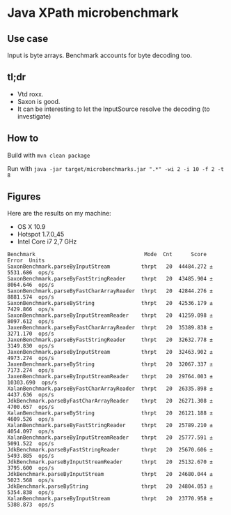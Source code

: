 # Java XPath microbenchmark

## Use case

Input is byte arrays. Benchmark accounts for byte decoding too.

## tl;dr

* Vtd roxx.
* Saxon is good.
* It can be interesting to let the InputSource resolve the decoding (to investigate)

## How to

Build with `mvn clean package`

Run with `java -jar target/microbenchmarks.jar ".*" -wi 2 -i 10 -f 2 -t 8`

## Figures

Here are the results on my machine:

* OS X 10.9
* Hotspot 1.7.0_45
* Intel Core i7 2,7 GHz

```
Benchmark                                   Mode  Cnt      Score       Error  Units
SaxonBenchmark.parseByInputStream          thrpt   20  44484.272 ±  5531.686  ops/s
SaxonBenchmark.parseByFastStringReader     thrpt   20  43485.904 ±  8064.646  ops/s
SaxonBenchmark.parseByFastCharArrayReader  thrpt   20  42844.276 ±  8881.574  ops/s
SaxonBenchmark.parseByString               thrpt   20  42536.179 ±  7429.866  ops/s
SaxonBenchmark.parseByInputStreamReader    thrpt   20  41259.098 ±  8097.612  ops/s
JaxenBenchmark.parseByFastCharArrayReader  thrpt   20  35389.838 ±  3271.170  ops/s
JaxenBenchmark.parseByFastStringReader     thrpt   20  32632.778 ±  3149.830  ops/s
JaxenBenchmark.parseByInputStream          thrpt   20  32463.902 ±  4973.274  ops/s
JaxenBenchmark.parseByString               thrpt   20  32067.337 ±  7173.274  ops/s
JaxenBenchmark.parseByInputStreamReader    thrpt   20  29764.003 ± 10303.690  ops/s
XalanBenchmark.parseByFastCharArrayReader  thrpt   20  26335.898 ±  4437.636  ops/s
JdkBenchmark.parseByFastCharArrayReader    thrpt   20  26271.308 ±  4700.657  ops/s
XalanBenchmark.parseByString               thrpt   20  26121.188 ±  4609.526  ops/s
XalanBenchmark.parseByFastStringReader     thrpt   20  25789.210 ±  4054.097  ops/s
XalanBenchmark.parseByInputStreamReader    thrpt   20  25777.591 ±  5091.522  ops/s
JdkBenchmark.parseByFastStringReader       thrpt   20  25670.606 ±  5493.885  ops/s
JdkBenchmark.parseByInputStreamReader      thrpt   20  25132.670 ±  3795.600  ops/s
JdkBenchmark.parseByInputStream            thrpt   20  24680.044 ±  5023.568  ops/s
JdkBenchmark.parseByString                 thrpt   20  24804.053 ±  5354.838  ops/s
XalanBenchmark.parseByInputStream          thrpt   20  23770.958 ±  5388.873  ops/s
```
